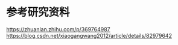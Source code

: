 # 参考研究资料

https://zhuanlan.zhihu.com/p/369764987
https://blog.csdn.net/xiaogangwang2012/article/details/82979642



